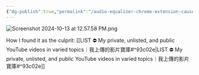 ```yaml
---
{"dg-publish":true,"permalink":"/audio-equalizer-chrome-extension-causes-no-sound-in-chrome-never-install-it-again/","noteIcon":"2"}
---
```




![Screenshot 2024-10-13 at 12.57.58 PM.png](/img/user/_attachments/_OB/Screenshot%202024-10-13%20at%2012.57.58%20PM.png)

How I found it as the culprit:
[[LIST ⛔️ My private, unlisted, and public YouTube videos in varied topics｜我上傳的影片寶庫#^93c02e\|LIST ⛔️ My private, unlisted, and public YouTube videos in varied topics｜我上傳的影片寶庫#^93c02e]]